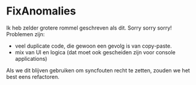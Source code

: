 # FixAnomaliesIk heb zelder grotere rommel geschreven als dit.  Sorry sorry sorry! Problemen zijn:* veel duplicate code, die gewoon een gevolg is van copy-paste.* mix van UI en logica (dat moet ook gescheiden zijn voor console applications)Als we dit blijven gebruiken om syncfouten recht te zetten,zouden we het best eens refactoren.